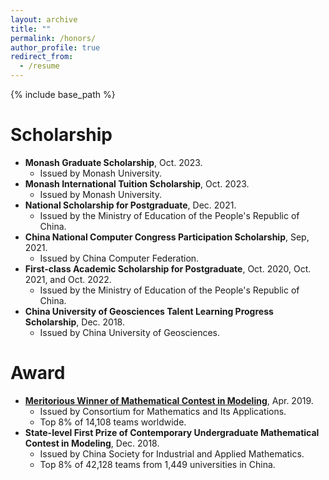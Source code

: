 ```yaml
---
layout: archive
title: ""
permalink: /honors/
author_profile: true
redirect_from:
  - /resume
---
```


{% include base_path %}

# Scholarship

* **Monash Graduate Scholarship**, Oct. 2023.
  * Issued by Monash University.
* **Monash International Tuition Scholarship**, Oct. 2023.
  * Issued by Monash University.
* **National Scholarship for Postgraduate**, Dec. 2021.
  * Issued by the Ministry of Education of the People's Republic of China.
* **China National Computer Congress Participation Scholarship**, Sep, 2021.
  * Issued by China Computer Federation.
* **First-class Academic Scholarship for Postgraduate**, Oct. 2020, Oct. 2021, and Oct. 2022.
  * Issued by the Ministry of Education of the People's Republic of China.
* **China University of Geosciences Talent Learning Progress Scholarship**, Dec. 2018.
  * Issued by China University of Geosciences.

# Award

* [**Meritorious Winner of Mathematical Contest in Modeling**](https://www.comap-math.com/mcm/2019Certs/1903649.pdf), Apr. 2019. 
  * Issued by Consortium for Mathematics and Its Applications. 
  * Top 8% of 14,108 teams worldwide.
* **State-level First Prize of Contemporary Undergraduate Mathematical Contest in Modeling**, Dec. 2018.
  * Issued by China Society for Industrial and Applied Mathematics.
  * Top 8% of 42,128 teams from 1,449 universities in China.

 
